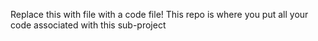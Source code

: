 Replace this with file with a code file! This repo is where you put all your code associated with this sub-project
